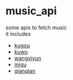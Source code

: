 # music_api
some apis to fetch music  
it includes
* [kugou](https://www.kugou.com/)
* [kuwo](http://www.kuwo.cn/)
* [wangyiyun](https://music.163.com/)
* [migu](https://music.migu.cn/v3)
* [qianqian](https://music.91q.com/)
